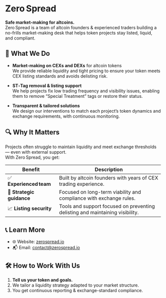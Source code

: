 # Zero Spread

**Safe market-making for altcoins.**  
Zero Spread is a team of altcoin founders & experienced traders building a no-frills market-making desk that helps token projects stay listed, liquid, and compliant.


## 🚀 What We Do

- **Market‑making on CEXs and DEXs** for altcoin tokens  
  We provide reliable liquidity and tight pricing to ensure your token meets CEX listing standards and avoids delisting risk.

- **ST‑Tag removal & listing support**  
  We help projects fix low trading frequency and visibility issues, enabling them to remove “Special Treatment” tags or restore their status.

- **Transparent & tailored solutions**  
  We design our interventions to match each project’s token dynamics and exchange requirements, with continuous monitoring.


## 🔍 Why It Matters

Projects often struggle to maintain liquidity and meet exchange thresholds — even with external support.  
With Zero Spread, you get:

| Benefit        | Description |
|----------------|-------------|
| ✅ **Experienced team** | Built by altcoin founders with years of CEX trading experience. |
| 🧠 **Strategic guidance** | Focused on long-term viability and compliance with exchange rules. |
| 📈 **Listing security** | Tools and support focused on preventing delisting and maintaining visibility. |


## 📞 Learn More

- 🌐 Website: [zerospread.io](https://zerospread.io)  
- 📬 Email: contact@zerospread.io


## 🛠️ How to Work With Us

1. **Tell us your token and goals.**  
2. We tailor a liquidity strategy adapted to your market structure.  
3. You get continuous reporting & exchange-standard compliance.


